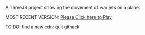 A ThreeJS project showing the movement of war jets on a plane.

MOST RECENT VERSION: [Please Click here to Play](https://rawcdn.githack.com/alperenbutun/free-time-project/c34432f/index.html)

TO DO: find a new cdn: quit githack
